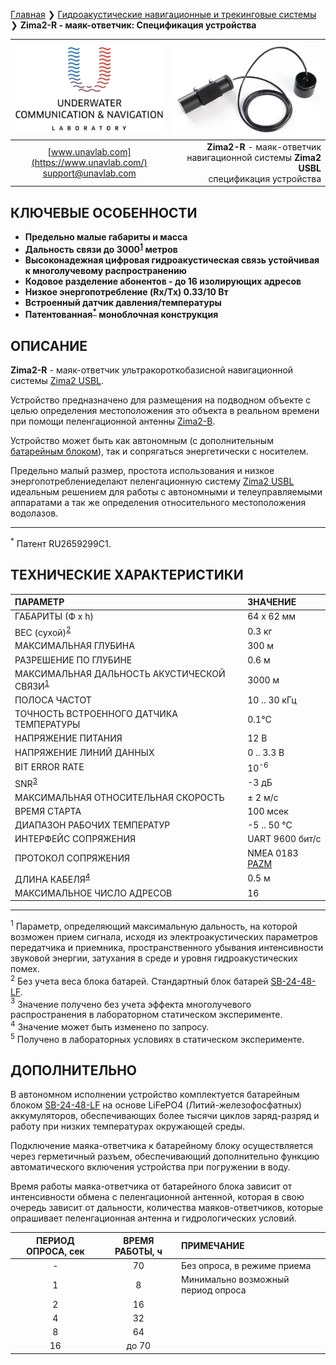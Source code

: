 [Главная](/README_RU) ❯ [Гидроакустические навигационные и трекинговые системы](/navigation_and_tracking_systems_ru) ❯ **Zima2-R - маяк-ответчик: Спецификация устройства**

<div style="page-break-after: always;"></div>

| ![logo](/documentation/sm_logo.png) | ![logo](/documentation/zima_r.png) |
| :---: | ---: |
| [www.unavlab.com](https://www.unavlab.com/) <br/> [support@unavlab.com](mailto:support@unavlab.com) | **Zima2-R** - маяк-ответчик навигационной системы **Zima2 USBL** <br/> спецификация устройства |

## КЛЮЧЕВЫЕ ОСОБЕННОСТИ

* **Предельно малые габариты и масса**
* **Дальность связи до 3000<sup>[1](#footnote1)</sup> метров**
* **Высоконадежная цифровая гидроакустическая связь устойчивая к многолучевому распространению**
* **Кодовое разделение абонентов - до 16 изолирующих адресов**
* **Низкое энергопотребление (Rx/Tx) 0.33/10 Вт**
* **Встроенный датчик давления/температуры**
* **Патентованная<sup>[*](#footnote_a1)</sup> моноблочная конструкция**

## ОПИСАНИЕ

**Zima2-R** - маяк-ответчик ультракороткобазисной навигационной системы [Zima2 USBL](Zima2_DataBrief_ru.md).  

Устройство предназначено для размещения на подводном объекте с целью определения местоположения это объекта в реальном времени при помощи пеленгационной антенны [Zima2-B](Zima2B_Specification_ru.md). 

Устройство может быть как автономным (с дополнительным [батарейным блоком](/documentation/RU/Accessories/Sub_batteries_ru#sb2448lf)), так и сопрягаться энергетически с носителем. 

Предельно малый размер, простота использования и низкое энергопотреблениеделают пеленгационную систему [Zima2 USBL](Zima2_DataBrief_ru.md) идеальным решением для работы с автономными и телеуправляемыми аппаратами а так же определения относительного местоположения водолазов.

________________
<a name="footnote_a1"><sup>*</sup></a> Патент RU2659299C1.  

<div style="page-break-after: always;"></div>

## ТЕХНИЧЕСКИЕ ХАРАКТЕРИСТИКИ

| ПАРАМЕТР | ЗНАЧЕНИЕ |
| :--- | :--- |
| ГАБАРИТЫ (Ф х h) | 64 x 62 мм |
| ВЕС (сухой)<sup>[2](#footnote2)</sup> | 0.3 кг |
| МАКСИМАЛЬНАЯ ГЛУБИНА | 300 м |
| РАЗРЕШЕНИЕ ПО ГЛУБИНЕ | 0.6 м |
| МАКСИМАЛЬНАЯ ДАЛЬНОСТЬ АКУСТИЧЕСКОЙ СВЯЗИ<sup>[1](#footnote1)</sup> | 3000 м |
| ПОЛОСА ЧАСТОТ | 10 .. 30 кГц |
| ТОЧНОСТЬ ВСТРОЕННОГО ДАТЧИКА ТЕМПЕРАТУРЫ | 0.1°С |
| НАПРЯЖЕНИЕ ПИТАНИЯ | 12 В |
| НАПРЯЖЕНИЕ ЛИНИЙ ДАННЫХ | 0 .. 3.3 В |
| BIT ERROR RATE | 10<sup>-6</sup> |
| SNR<sup>[3](#footnote3)</sup> | -3 дБ |
| МАКСИМАЛЬНАЯ ОТНОСИТЕЛЬНАЯ СКОРОСТЬ | ± 2 м/с |
| ВРЕМЯ СТАРТА | 100 мсек |
| ДИАПАЗОН РАБОЧИХ ТЕМПЕРАТУР | -5 .. 50 °C |
| ИНТЕРФЕЙС СОПРЯЖЕНИЯ | UART 9600 бит/с |
| ПРОТОКОЛ СОПРЯЖЕНИЯ | NMEA 0183 [PAZM](Zima2_Protocol_Specification_ru.md) |
| ДЛИНА КАБЕЛЯ<sup>[4](#footnote4)</sup> | 0.5 м |
| МАКСИМАЛЬНОЕ ЧИСЛО АДРЕСОВ | 16 |
  
________________
<a name="footnote1"><sup>1</sup></a> Параметр, определяющий максимальную дальность, на которой возможен прием сигнала, исходя из электроакустических параметров передатчика и приемника, пространственного убывания интенсивности звуковой энергии, затухания в среде и уровня гидроакустических помех.  
<a name="footnote2"><sup>2</sup></a> Без учета веса блока батарей. Стандартный блок батарей [SB-24-48-LF](/documentation/RU/Accessories/Sub_batteries_ru#sb2448lf).  
<a name="footnote3"><sup>3</sup></a> Значение получено без учета эффекта многолучевого распространения в лабораторном статическом эксперименте.  
<a name="footnote4"><sup>4</sup></a> Значение может быть изменено по запросу.  
<a name="footnote5"><sup>5</sup></a> Получено в лабораторных условиях в статическом эксперименте.  

<div style="page-break-after: always;"></div>

## ДОПОЛНИТЕЛЬНО

В автономном исполнении устройство комплектуется батарейным блоком [SB-24-48-LF](/documentation/RU/Accessories/Sub_batteries_ru#sb2448lf) на основе LiFePO4 (Литий-железофосфатных) аккумуляторов, обеспечивающих более тысячи циклов заряд-разряд и работу при низких температурах окружающей среды. 

Подключение маяка-ответчика к батарейному блоку осуществляется через герметичный разъем, обеспечивающий дополнительно функцию автоматического включения устройства при погружении в воду.

Время работы маяка-ответчика от батарейного блока зависит от интенсивности обмена с пеленгационной антенной, которая в свою очередь зависит от дальности, количества маяков-ответчиков, которые опрашивает пеленгационная антенна и гидрологических условий.

| ПЕРИОД ОПРОСА, сек | ВРЕМЯ РАБОТЫ, ч | ПРИМЕЧАНИЕ |
| :---:              | :---: | :--- |
| -                  | 70 | Без опроса, в режиме приема |
| 1                  | 8 | Минимально возможный период опроса |
| 2                  | 16 | |
| 4                  | 32 | |
| 8                  | 64 | |
| 16                 | до 70 | |

<div style="page-break-after: always;"></div>

